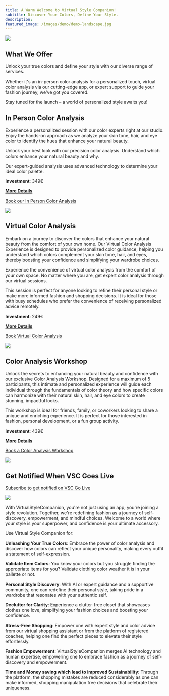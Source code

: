 ```yaml
---
title: A Warm Welcome to Virtual Style Companion!
subtitle: Discover Your Colors, Define Your Style.
description: 
featured_image: /images/demo/demo-landscape.jpg
---
```


![](/images/tamara-bellis-AreMq4SKhPA-unsplash.jpg)

## What We Offer

Unlock your true colors and define your style with our diverse range of services. 

Whether it's an in-person color analysis for a personalized touch, virtual color analysis via our cutting-edge app, or expert support to guide your fashion journey, we've got you covered. 

Stay tuned for the launch – a world of personalized style awaits you!


## In Person Color Analysis

Experience a personalized session with our color experts right at our studio. Enjoy the hands-on approach as we analyze your skin tone, hair, and eye color to identify the hues that enhance your natural beauty.  

Unlock your best look with our precision color analysis. Understand which colors enhance your natural beauty and why. 

Our expert-guided analysis uses advanced technology to determine your ideal color palette.

**Investment**: 349€ 

[**More Details**](/in-person-color-analysis.html)

[Book our In Person Color Analysis](/contact.html)

![](/images/services/s_ca_0.png)


## Virtual Color Analysis

Embark on a journey to discover the colors that enhance your natural beauty from the comfort of your own home. Our Virtual Color Analysis Experience is designed to provide personalized color guidance, helping you understand which colors complement your skin tone, hair, and eyes, thereby boosting your confidence and simplifying your wardrobe choices.

Experience the convenience of virtual color analysis from the comfort of your own space. No matter where you are, get expert color analysis through our virtual sessions. 

This session is perfect for anyone looking to refine their personal style or make more informed fashion and shopping decisions.
It is ideal for those with busy schedules who prefer the convenience of receiving personalized advice remotely.

**Investment**: 249€

[**More Details**](/virtual-color-analysis.html) 

[Book Virtual Color Analysis](/contact.html)

![](/images/services/s_va_0.png)


## Color Analysis Workshop

Unlock the secrets to enhancing your natural beauty and confidence with our exclusive Color Analysis Workshop. 
Designed for a maximum of 5 participants, this intimate and personalized experience will guide each individual through the fundamentals of color theory and how specific colors can harmonize with their natural skin, hair, and eye colors to create stunning, impactful looks.

This workshop is ideal for friends, family, or coworkers looking to share a unique and enriching experience.
It is perfect for those interested in fashion, personal development, or a fun group activity.

**Investment**: 439€

[**More Details**](/workshops.html) 

[Book a Color Analysis Workshop](/contact.html)

![](/images/services/services_workshop.png)


## Get Notified When VSC Goes Live

[Subscribe to get notified on VSC Go Live](/contact.html)

![](/images/services/download_app.png)

With VirtualStyleCompanion, you're not just using an app; you're joining a style revolution. Together, we're redefining fashion as a journey of self-discovery, empowerment, and mindful choices. Welcome to a world where your style is your superpower, and confidence is your ultimate accessory.

Use Virtual Style Companion for: 

**Unleashing Your True Colors**: Embrace the power of color analysis and discover how colors can
reflect your unique personality, making every outfit a statement of self-expression.

**Validate Item Colors**: You know your colors but you struggle finding the appropriate items for you? Validate clothing color weather it is in your pallette or not.

**Personal Style Discovery**: With AI or expert guidance and a supportive community, one can redefine their personal style, taking pride in a wardrobe that resonates with your authentic self.

**Declutter for Clarity**: Experience a clutter-free closet that showcases clothes one love, simplifying your fashion choices and boosting your confidence.

**Stress-Free Shopping**: Empower one with expert style and color advice from our
virtual shopping assistant or from the platform of registered coaches, helping one find
the perfect pieces to elevate their style effortlessly.

**Fashion Empowerment**: VirtualStyleCompanion merges AI technology and human
expertise, empowering one to embrace fashion as a journey of self-discovery and
empowerment.

**Time and Money saving which lead to improved Sustainability**: Through the platform, the shopping mistakes are reduced considerably as one can make informed, shopping manipulation free decisions that celebrate their uniqueness.
